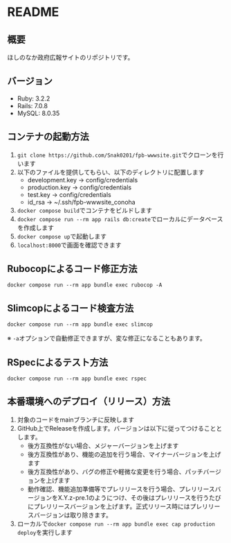# README
## 概要
ほしのなか政府広報サイトのリポジトリです。

## バージョン
- Ruby: 3.2.2
- Rails: 7.0.8
- MySQL: 8.0.35

## コンテナの起動方法
1. `git clone https://github.com/Snak0201/fpb-wwwsite.git`でクローンを行います
1. 以下のファイルを提供してもらい、以下のディレクトリに配置します
    - development.key -> config/credentials
    - production.key -> config/credentials
    - test.key -> config/credentials
    - id_rsa -> ~/.ssh/fpb-wwwsite_conoha
1. `docker compose build`でコンテナをビルドします
1. `docker compose run --rm app rails db:create`でローカルにデータベースを作成します
1. `docker compose up`で起動します
1. `localhost:8000`で画面を確認できます

## Rubocopによるコード修正方法
`docker compose run --rm app bundle exec rubocop -A`

## Slimcopによるコード検査方法
`docker compose run --rm app bundle exec slimcop`

※ `-a`オプションで自動修正できますが、変な修正になることもあります。

## RSpecによるテスト方法
`docker compose run --rm app bundle exec rspec`

## 本番環境へのデプロイ（リリース）方法
1. 対象のコードをmainブランチに反映します
1. GitHub上でReleaseを作成します。バージョンは以下に従ってつけることとします。
    - 後方互換性がない場合、メジャーバージョンを上げます
    - 後方互換性があり、機能の追加を行う場合、マイナーバージョンを上げます
    - 後方互換性があり、バグの修正や軽微な変更を行う場合、パッチバージョンを上げます
    - 動作確認、機能追加準備等でプレリリースを行う場合、プレリリースバージョンをX.Y.z-pre.1のようにつけ、その後はプレリリースを行うたびにプレリリースバージョンを上げます。正式リリース時にはプレリリースバージョンは取り除きます。
1. ローカルで`docker compose run --rm app bundle exec cap production deploy`を実行します
